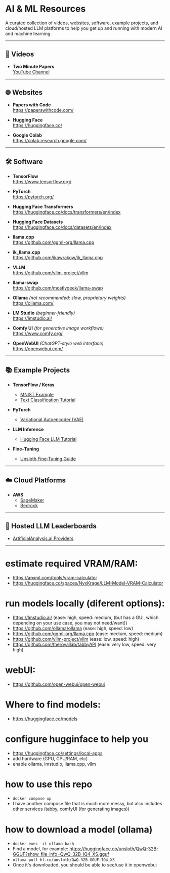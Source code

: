 # AI & ML Resources

A curated collection of videos, websites, software, example projects, and cloud/hosted LLM platforms to help you get up and running with modern AI and machine learning.

---

## 🎥 Videos

- **Two Minute Papers**  
  [YouTube Channel](https://www.youtube.com/channel/UCbfYPyITQ-7l4upoX8nvctg)

---

## 🌐 Websites

- **Papers with Code**  
  https://paperswithcode.com/

- **Hugging Face**  
  https://huggingface.co/

- **Google Colab**  
  https://colab.research.google.com/

---

## 🛠 Software

- **TensorFlow**  
  https://www.tensorflow.org/

- **PyTorch**  
  https://pytorch.org/

- **Hugging Face Transformers**  
  https://huggingface.co/docs/transformers/en/index

- **Hugging Face Datasets**  
  https://huggingface.co/docs/datasets/en/index

- **llama.cpp**  
  https://github.com/ggml-org/llama.cpp

- **ik_llama.cpp**  
  https://github.com/ikawrakow/ik_llama.cpp

- **VLLM**  
  https://github.com/vllm-project/vllm

- **llama-swap**  
  https://github.com/mostlygeek/llama-swap

- **Ollama** *(not recommended: slow, proprietary weights)*  
  https://ollama.com/

- **LM Studio** *(beginner‑friendly)*  
  https://lmstudio.ai/

- **Comfy UI** *(for generative image workflows)*  
  https://www.comfy.org/

- **OpenWebUI** *(ChatGPT‑style web interface)*  
  https://openwebui.com/

---

## 📚 Example Projects

- **TensorFlow / Keras**  
  - [MNIST Example](https://www.tensorflow.org/datasets/keras_example)  
  - [Text Classification Tutorial](https://www.tensorflow.org/tutorials/keras/text_classification)

- **PyTorch**  
  - [Variational Autoencoder (VAE)](https://github.com/pytorch/examples/tree/main/vae)

- **LLM Inference**  
  - [Hugging Face LLM Tutorial](https://huggingface.co/docs/transformers/en/llm_tutorial)

- **Fine‑Tuning**  
  - [Unsloth Fine‑Tuning Guide](https://docs.unsloth.ai/get-started/fine-tuning-guide)

---

## ☁️ Cloud Platforms

- **AWS**  
  - [SageMaker](https://aws.amazon.com/sagemaker/)  
  - [Bedrock](https://aws.amazon.com/bedrock/)

---

## 🤖 Hosted LLM Leaderboards

- [ArtificialAnalysis.ai Providers](https://artificialanalysis.ai/leaderboards/providers)

---


# estimate required VRAM/RAM:
- https://apxml.com/tools/vram-calculator
- https://huggingface.co/spaces/NyxKrage/LLM-Model-VRAM-Calculator

# run models locally (diferent options):
- https://lmstudio.ai/ (ease: high, speed: medium, (but has a GUI, which depending on your use case, you may not need/want))
- https://github.com/ollama/ollama (ease: high, speed: low)
- https://github.com/ggml-org/llama.cpp (ease: medium, speed: medium)
- https://github.com/vllm-project/vllm (ease: low, speed: high)
- https://github.com/theroyallab/tabbyAPI (ease: very low, speed: very high)

# webUI:
- https://github.com/open-webui/open-webui

# Where to find models:
- https://huggingface.co/models

# configure hugginface to help you
- https://huggingface.co/settings/local-apps
- add hardware (GPU, CPU/RAM, etc)
- enable ollama, lmstudio, llama.cpp, vllm

# how to use this repo
- `docker compose up`
- I have another compose file that is much more messy, but also includes other services (tabby, comfyUI (for generating images))

# how to download a model (ollama)
- `docker exec -it ollama bash`
- Find a model, for example: https://huggingface.co/unsloth/QwQ-32B-GGUF?show_file_info=QwQ-32B-IQ4_XS.gguf
- `ollama pull hf.co/unsloth/QwQ-32B-GGUF:IQ4_XS`
- Once it's downloaded, you should be able to see/use it in openwebui
